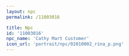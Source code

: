 ```yaml
---
layout: npc
permalink: /11003016

title: Npc
id: '11003016'
npc_name: 'Cathy Mart Customer'
icon_url: 'portrait/npc/02010002_rina_p.png'
---
```

